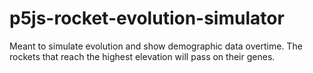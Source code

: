 # p5js-rocket-evolution-simulator
Meant to simulate evolution and show demographic data overtime. The rockets that reach the highest elevation will pass on their genes.
